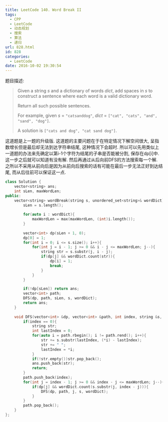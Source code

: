 ```yaml
---
title: LeetCode 140. Word Break II
tags:
  - CPP
  - LeetCode
  - 动态规划
  - 搜索
  - 算法
  - 递归
url: 828.html
id: 828
categories:
  - LeetCode
date: 2016-10-02 19:30:54
---
```

题目描述:

> Given a string *s* and a dictionary of words *dict*, add spaces in *s* to construct a sentence where each word is a valid dictionary word.
>
> Return all such possible sentences.
>
> For example, given
> *s* = `"catsanddog"`,
> *dict* = `["cat", "cats", "and", "sand", "dog"]`.
>
> A solution is `["cats and dog", "cat sand dog"]`.

这道题是上一题的升级版. 这道题的主要问题在于在特定情况下解空间很大, 呈指数增长但是最后却无法到达字符串结尾, 这种情况下会超时. 所以可以先用类似上一道题的办法来先确定以第i-1个字符为结尾的子串是否能被分割, 保存在dp[i]中. 这一步之后就可以知道有没有解. 然后再通过从后向前DFS的方法搜索每一个解. 之所以不采用从前向后是因为从前向后搜索的话有可能在最后一步无法正好到达结尾, 而从后往前可以保证这一点.

```cpp
class Solution {
    vector<string> ans;
    int sLen, maxWordLen;
public:
    vector<string> wordBreak(string s, unordered_set<string>& wordDict) {
        sLen = s.length();
        
        for(auto i : wordDict){
            maxWordLen = max(maxWordLen, (int)i.length());
        }
        
        vector<int> dp(sLen + 1, 0);
        dp[0] = 1;
        for(int i = 0; i <= s.size(); i++){
            for(int j = i - 1; j >= 0 && i - j <= maxWordLen; j--){
                string str = s.substr(j, i - j);
                if(dp[j] && wordDict.count(str)){
                    dp[i] = 1;
                    break;
                }
            }
        }

        if(!dp[sLen]) return ans;
        vector<int> path;
        DFS(dp, path, sLen, s, wordDict);
        return ans;
    }
    
    void DFS(vector<int> &dp, vector<int> &path, int index, string &s, unordered_set<string>& wordDict){
        if(index == 0){
            string str;
            int lastIndex = 0;
            for(auto i = path.rbegin(); i != path.rend(); i++){
                str += s.substr(lastIndex, (*i) - lastIndex);
                str += " ";
                lastIndex = *i;
            }
            if(!str.empty())str.pop_back();
            ans.push_back(str);
            return;
        }
        path.push_back(index);
        for(int j = index - 1; j >= 0 && index - j <= maxWordLen; j--){
            if(dp[j] && wordDict.count(s.substr(j, index - j))){
                DFS(dp, path, j, s, wordDict);
            }
        }
        path.pop_back();
    }
};
```

